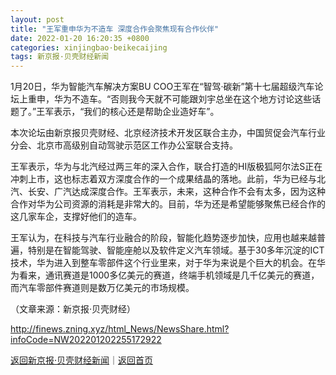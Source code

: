 ```yaml
---
layout: post
title: "王军重申华为不造车 深度合作会聚焦现有合作伙伴"
date: 2022-01-20 16:20:35 +0800
categories: xinjingbao·beikecaijing
tags: 新京报·贝壳财经新闻
---
```

<p>1月20日，华为智能汽车解决方案BU COO王军在“智驾·碳新”第十七届超级汽车论坛上重申，华为不造车。“否则我今天就不可能跟刘宇总坐在这个地方讨论这些话题了。”王军表示，“我们的核心还是帮助企业造好车”。</p>
 <p>本次论坛由新京报贝壳财经、北京经济技术开发区联合主办，中国贸促会汽车行业分会、北京市高级别自动驾驶示范区工作办公室联合支持。</p>
 <p>王军表示，华为与北汽经过两三年的深入合作，联合打造的HI版极狐阿尔法S正在冲刺上市，这也标志着双方深度合作的一个成果结晶的落地。此前，华为已经与北汽、长安、广汽达成深度合作。王军表示，未来，这种合作不会有太多，因为这种合作对华为公司资源的消耗是非常大的。目前，华为还是希望能够聚焦已经合作的这几家车企，支撑好他们的造车。</p>
 <p>王军认为，在科技与汽车行业融合的阶段，智能化趋势逐步加快，应用也越来越普遍，特别是在智能驾驶、智能座舱以及软件定义汽车领域。基于30多年沉淀的ICT技术，华为进入到整车零部件这个行业里来，对于华为来说是个巨大的机会。在华为看来，通讯赛道是1000多亿美元的赛道，终端手机领域是几千亿美元的赛道，而汽车零部件赛道则是数万亿美元的市场规模。</p><p class="em_media">（文章来源：新京报·贝壳财经）</p>

<http://finews.zning.xyz/html_News/NewsShare.html?infoCode=NW202201202255172922>

[返回新京报·贝壳财经新闻](//finews.withounder.com/category/xinjingbao·beikecaijing.html)｜[返回首页](//finews.withounder.com/)